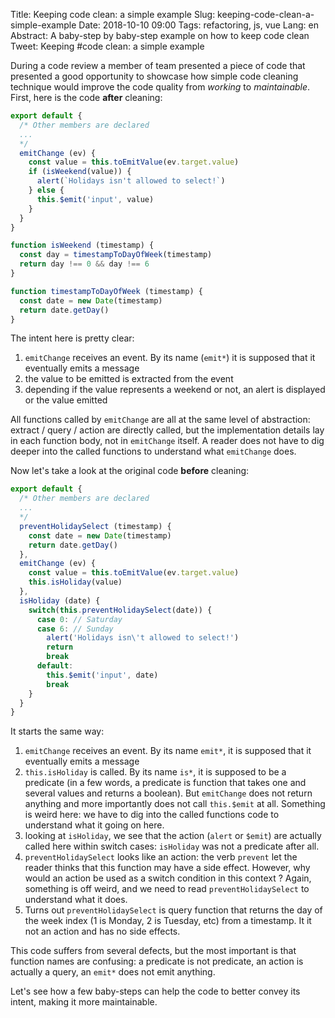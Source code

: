 Title: Keeping code clean: a simple example
Slug: keeping-code-clean-a-simple-example
Date: 2018-10-10 09:00
Tags: refactoring, js, vue
Lang: en
Abstract: A baby-step by baby-step example on how to keep code clean
Tweet: Keeping #code clean: a simple example

During a code review a member of team presented a piece of code that presented a good opportunity to showcase how simple code cleaning technique would improve the code quality from *working* to *maintainable*. First, here is the code **after** cleaning:

``` js
export default {
  /* Other members are declared
  ...
  */
  emitChange (ev) {
    const value = this.toEmitValue(ev.target.value)
    if (isWeekend(value)) {
      alert(`Holidays isn't allowed to select!`)
    } else {
      this.$emit('input', value)
    }
  }
}

function isWeekend (timestamp) {
  const day = timestampToDayOfWeek(timestamp)
  return day !== 0 && day !== 6
}

function timestampToDayOfWeek (timestamp) {
  const date = new Date(timestamp)
  return date.getDay()
}
```

The intent here is pretty clear:
1. `emitChange` receives an event. By its name (`emit*`) it is supposed that it eventually emits a message
2. the value to be emitted is extracted from the event
3. depending if the value represents a weekend or not, an alert is displayed or the value emitted

All functions called by `emitChange` are all at the same level of abstraction: extract / query / action are directly called, but the implementation details lay in each function body, not in `emitChange` itself. A reader does not have to dig deeper into the called functions to understand what `emitChange` does.

Now let's take a look at the original code **before** cleaning:

``` js
export default {
  /* Other members are declared
  ...
  */
  preventHolidaySelect (timestamp) {
    const date = new Date(timestamp)
    return date.getDay()
  },
  emitChange (ev) {
    const value = this.toEmitValue(ev.target.value)
    this.isHoliday(value)
  },
  isHoliday (date) {
    switch(this.preventHolidaySelect(date)) {
      case 0: // Saturday
      case 6: // Sunday
        alert('Holidays isn\'t allowed to select!')
        return
        break
      default:
        this.$emit('input', date)
        break
    }
  }
}
```

It starts the same way:
1. `emitChange` receives an event. By its name `emit*`, it is supposed that it eventually emits a message
2. `this.isHoliday` is called. By its name `is*`, it is supposed to be a predicate (in a few words, a predicate is function that takes one and several values and returns a boolean). But `emitChange` does not return anything and more importantly does not call `this.$emit` at all. Something is weird here: we have to dig into the called functions code to understand what it going on here.
3. looking at `isHoliday`, we see that the action (`alert` or `$emit`) are actually called here within switch cases: `isHoliday` was not a predicate after all.
4. `preventHolidaySelect` looks like an action: the verb `prevent` let the reader thinks that this function may have a side effect. However, why would an action be used as a switch condition in this context ? Again, something is off weird, and we need to read `preventHolidaySelect` to understand what it does.
5. Turns out `preventHolidaySelect` is query function that returns the day of the week index (1 is Monday, 2 is Tuesday, etc) from a timestamp. It it not an action and has no side effects.

This code suffers from several defects, but the most important is that function names are confusing: a predicate is not predicate, an action is actually a query, an `emit*` does not emit anything.

Let's see how a few baby-steps can help the code to better convey its intent, making it more maintainable.
